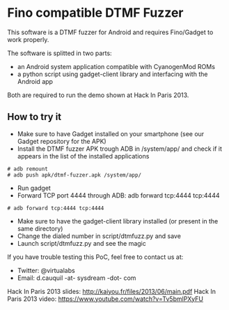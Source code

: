 Fino compatible DTMF Fuzzer
===========================

This software is a DTMF fuzzer for Android and requires Fino/Gadget to work properly.

The software is splitted in two parts:
* an Android system application compatible with CyanogenMod ROMs
* a python script using gadget-client library and interfacing with the Android app

Both are required to run the demo shown at Hack In Paris 2013.

How to try it
-------------

* Make sure to have Gadget installed on your smartphone (see our Gadget repository for the APK)
* Install the DTMF fuzzer APK trough ADB in /system/app/ and check if it appears in the list of the installed applications

```
# adb remount
# adb push apk/dtmf-fuzzer.apk /system/app/
```

* Run gadget
* Forward TCP port 4444 through ADB: adb forward tcp:4444 tcp:4444

```
# adb forward tcp:4444 tcp:4444
```

* Make sure to have the gadget-client library installed (or present in the same directory)
* Change the dialed number in script/dtmfuzz.py and save
* Launch script/dtmfuzz.py and see the magic

If you have trouble testing this PoC, feel free to contact us at:
* Twitter: @virtualabs
* Email: d.cauquil -at- sysdream -dot- com


Hack In Paris 2013 slides: http://kaiyou.fr/files/2013/06/main.pdf
Hack In Paris 2013 video: https://www.youtube.com/watch?v=Tv5bmlPXyFU
